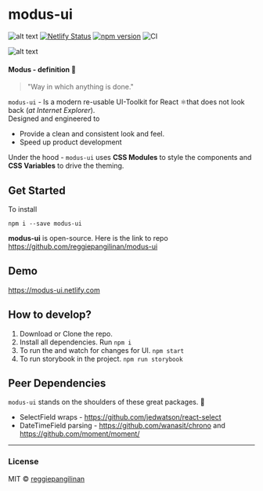 # modus-ui

![alt text](https://img.shields.io/badge/Unstable-WorkInPorgress-red 'Work in progress') [![Netlify Status](https://api.netlify.com/api/v1/badges/4f69940d-59f6-47e9-98ed-0846b75fae40/deploy-status)](https://app.netlify.com/sites/modus-ui/deploys) [![npm version](https://badge.fury.io/js/modus-ui.svg)](https://badge.fury.io/js/modus-ui) ![CI](https://github.com/reggiepangilinan/modus-ui/workflows/CI/badge.svg)

![alt text](https://raw.githubusercontent.com/reggiepangilinan/modus-ui/master/static/media/modus-ui-abstract.svg?sanitize=true)

#### Modus - definition 📖

> "Way in which anything is done."

`modus-ui` - Is a modern re-usable UI-Toolkit for React ⚛️that does not look back (_at Internet Explorer_).  
Designed and engineered to

- Provide a clean and consistent look and feel.
- Speed up product development

Under the hood - `modus-ui` uses **CSS Modules** to style the components and **CSS Variables** to drive the theming.

## Get Started

To install

```
npm i --save modus-ui
```

**modus-ui** is open-source. Here is the link to repo https://github.com/reggiepangilinan/modus-ui

## Demo

https://modus-ui.netlify.com

## How to develop?

1.  Download or Clone the repo.
2.  Install all dependencies. Run `npm i`
3.  To run the and watch for changes for UI. `npm start`
4.  To run storybook in the project. `npm run storybook`

## Peer Dependencies

`modus-ui` stands on the shoulders of these great packages. 🤝

- SelectField wraps - https://github.com/jedwatson/react-select
- DateTimeField parsing - https://github.com/wanasit/chrono and https://github.com/moment/moment/

---

### License

MIT © [reggiepangilinan](https://github.com/reggiepangilinan)
